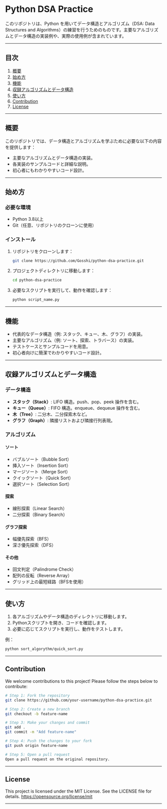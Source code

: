 
# Python DSA Practice

このリポジトリは、Python を用いてデータ構造とアルゴリズム（DSA: Data Structures and Algorithms）の練習を行うためのものです。主要なアルゴリズムとデータ構造の実装例や、実際の使用例が含まれています。

---

## 目次

1. [概要](#概要)
2. [始め方](#始め方)
3. [機能](#機能)
4. [収録アルゴリズムとデータ構造](#収録アルゴリズムとデータ構造)
5. [使い方](#使い方)
6. [Contribution](#contribution)
7. [License](#license)

---

## 概要

このリポジトリでは、データ構造とアルゴリズムを学ぶために必要な以下の内容を提供します：
- 主要なアルゴリズムとデータ構造の実装。
- 各実装のサンプルコードと詳細な説明。
- 初心者にもわかりやすいコード設計。

---

## 始め方

### 必要な環境
- Python 3.8以上
- Git（任意、リポジトリのクローンに使用）

### インストール

1. リポジトリをクローンします：
   ```bash
   git clone https://github.com/Gosshi/python-dsa-practice.git
   ```

2. プロジェクトディレクトリに移動します：
   ```bash
   cd python-dsa-practice
   ```

3. 必要なスクリプトを実行して、動作を確認します：
   ```bash
   python script_name.py
   ```

---

## 機能

- 代表的なデータ構造（例: スタック、キュー、木、グラフ）の実装。
- 主要なアルゴリズム（例: ソート、探索、トラバース）の実装。
- テストケースとサンプルコードを用意。
- 初心者向けに簡潔でわかりやすいコード設計。

---

## 収録アルゴリズムとデータ構造

### データ構造
- **スタック（Stack）**: LIFO 構造。push、pop、peek 操作を含む。
- **キュー（Queue）**: FIFO 構造。enqueue、dequeue 操作を含む。
- **木（Tree）**: 二分木、二分探索木など。
- **グラフ（Graph）**: 隣接リストおよび隣接行列表現。

### アルゴリズム
#### ソート
- バブルソート（Bubble Sort）
- 挿入ソート（Insertion Sort）
- マージソート（Merge Sort）
- クイックソート（Quick Sort）
- 選択ソート（Selection Sort）

#### 探索
- 線形探索（Linear Search）
- 二分探索（Binary Search）

#### グラフ探索
- 幅優先探索（BFS）
- 深さ優先探索（DFS）

#### その他
- 回文判定（Palindrome Check）
- 配列の反転（Reverse Array）
- グリッド上の最短経路（BFSを使用）

---

## 使い方

1. 各アルゴリズムやデータ構造のディレクトリに移動します。
2. Pythonスクリプトを開き、コードを確認します。
3. 必要に応じてスクリプトを実行し、動作をテストします。

例：
```bash
python sort_algorythm/quick_sort.py
```

---

## Contribution

We welcome contributions to this project! Please follow the steps below to contribute:

```bash
# Step 1: Fork the repository
git clone https://github.com/your-username/python-dsa-practice.git

# Step 2: Create a new branch
git checkout -b feature-name

# Step 3: Make your changes and commit
git add .
git commit -m "Add feature-name"

# Step 4: Push the changes to your fork
git push origin feature-name

# Step 5: Open a pull request
Open a pull request on the original repository.
```
---

## License

This project is licensed under the MIT License. See the LICENSE file for details.
https://opensource.org/license/mit

---
